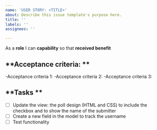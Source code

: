 ```yaml
---
name: 'USER STORY: <TITLE>'
about: Describe this issue template's purpose here.
title: ''
labels: ''
assignees: ''

---
```


As a **role** I can **capability** so that **received benefit**

## **Acceptance criteria: **

-Acceptance criteria 1:
-Acceptance criteria 2: 
-Acceptance criteria 3:

## **Tasks **
- [ ] Update the view: the poll design (HTML and CSS) to include the checkbox and to show the name of the submitter
- [ ] Create a new field in the model to track the username
- [ ] Test functionality

